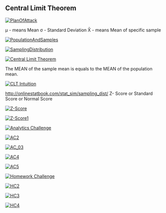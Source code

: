 ## Central Limit Theorem


[![PlanOfAttack](https://github.com/Zurezh/StatisticsForBusinessAnalytics/blob/master/2%20-%20Central%20Limit%20Theorem/Images/PlanOfAttack.png "PlanOfAttack")](https://github.com/Zurezh/StatisticsForBusinessAnalytics/blob/master/2%20-%20Central%20Limit%20Theorem/Images/PlanOfAttack.png "PlanOfAttack")

μ - means Mean
σ - Standard Deviation
X̄ - means Mean of specific sample

[![PopulationAndSamples](https://github.com/Zurezh/StatisticsForBusinessAnalytics/blob/master/2%20-%20Central%20Limit%20Theorem/Images/PopulationAndSamples.png "PopulationAndSamples")](https://github.com/Zurezh/StatisticsForBusinessAnalytics/blob/master/2%20-%20Central%20Limit%20Theorem/Images/PopulationAndSamples.png "PopulationAndSamples")

[![SamplingDistribution](https://github.com/Zurezh/StatisticsForBusinessAnalytics/blob/master/2%20-%20Central%20Limit%20Theorem/Images/SamplingDistribution.png "SamplingDistribution")](https://github.com/Zurezh/StatisticsForBusinessAnalytics/blob/master/2%20-%20Central%20Limit%20Theorem/Images/SamplingDistribution.png "SamplingDistribution")

[![Central Limit Theorem](https://github.com/Zurezh/StatisticsForBusinessAnalytics/blob/master/2%20-%20Central%20Limit%20Theorem/Images/CentralLimitTheorem.png "Central Limit Theorem")](https://github.com/Zurezh/StatisticsForBusinessAnalytics/blob/master/2%20-%20Central%20Limit%20Theorem/Images/CentralLimitTheorem.png "Central Limit Theorem")

The MEAN of the sample mean is equals to the MEAN of the population mean.

[![CLT Intuition](https://github.com/Zurezh/StatisticsForBusinessAnalytics/blob/master/2%20-%20Central%20Limit%20Theorem/Images/CLTIntution.png "CLT Intuition")](https://github.com/Zurezh/StatisticsForBusinessAnalytics/blob/master/2%20-%20Central%20Limit%20Theorem/Images/CLTIntution.png "CLT Intuition")

http://onlinestatbook.com/stat_sim/sampling_dist/
Z- Score or Standard Score or Normal Score

[![Z-Score](https://github.com/Zurezh/StatisticsForBusinessAnalytics/blob/master/2%20-%20Central%20Limit%20Theorem/Images/ZScore.png "Z-Score")](https://github.com/Zurezh/StatisticsForBusinessAnalytics/blob/master/2%20-%20Central%20Limit%20Theorem/Images/ZScore.png "Z-Score")

[![Z-Score1](https://github.com/Zurezh/StatisticsForBusinessAnalytics/blob/master/2%20-%20Central%20Limit%20Theorem/Images/ZScore1.png "Z-Score1")](https://github.com/Zurezh/StatisticsForBusinessAnalytics/blob/master/2%20-%20Central%20Limit%20Theorem/Images/ZScore1.png "Z-Score1")

[![Analytics Challenge](https://github.com/Zurezh/StatisticsForBusinessAnalytics/blob/master/2%20-%20Central%20Limit%20Theorem/Images/AC_01.png "Analytics Challenge")](https://github.com/Zurezh/StatisticsForBusinessAnalytics/blob/master/2%20-%20Central%20Limit%20Theorem/Images/AC_01.png "Analytics Challenge")

[![AC2](https://github.com/Zurezh/StatisticsForBusinessAnalytics/blob/master/2%20-%20Central%20Limit%20Theorem/Images/AC_02.png "AC2")](https://github.com/Zurezh/StatisticsForBusinessAnalytics/blob/master/2%20-%20Central%20Limit%20Theorem/Images/AC_02.png "AC2")

[![AC_03](https://github.com/Zurezh/StatisticsForBusinessAnalytics/blob/master/2%20-%20Central%20Limit%20Theorem/Images/AC_03.png "AC_03")](https://github.com/Zurezh/StatisticsForBusinessAnalytics/blob/master/2%20-%20Central%20Limit%20Theorem/Images/AC_03.png "AC_03")

[![AC4](https://github.com/Zurezh/StatisticsForBusinessAnalytics/blob/master/2%20-%20Central%20Limit%20Theorem/Images/AC_04.png "AC4")](https://github.com/Zurezh/StatisticsForBusinessAnalytics/blob/master/2%20-%20Central%20Limit%20Theorem/Images/AC_04.png "AC4")

[![AC5](https://github.com/Zurezh/StatisticsForBusinessAnalytics/blob/master/2%20-%20Central%20Limit%20Theorem/Images/AC_05.png "AC5")](https://github.com/Zurezh/StatisticsForBusinessAnalytics/blob/master/2%20-%20Central%20Limit%20Theorem/Images/AC_05.png "AC5")

[![Homework Challenge](https://github.com/Zurezh/StatisticsForBusinessAnalytics/blob/master/2%20-%20Central%20Limit%20Theorem/Images/HC_01.png "Homework Challenge")](https://github.com/Zurezh/StatisticsForBusinessAnalytics/blob/master/2%20-%20Central%20Limit%20Theorem/Images/HC_01.png "Homework Challenge")

[![HC2](https://github.com/Zurezh/StatisticsForBusinessAnalytics/blob/master/2%20-%20Central%20Limit%20Theorem/Images/HC_02.png "HC2")](https://github.com/Zurezh/StatisticsForBusinessAnalytics/blob/master/2%20-%20Central%20Limit%20Theorem/Images/HC_02.png "HC2")

[![HC3](https://github.com/Zurezh/StatisticsForBusinessAnalytics/blob/master/2%20-%20Central%20Limit%20Theorem/Images/HC_03.png "HC3")](https://github.com/Zurezh/StatisticsForBusinessAnalytics/blob/master/2%20-%20Central%20Limit%20Theorem/Images/HC_03.png "HC3")

[![HC4](https://github.com/Zurezh/StatisticsForBusinessAnalytics/blob/master/2%20-%20Central%20Limit%20Theorem/Images/HC_04.png "HC4")](https://github.com/Zurezh/StatisticsForBusinessAnalytics/blob/master/2%20-%20Central%20Limit%20Theorem/Images/HC_04.png "HC4")
